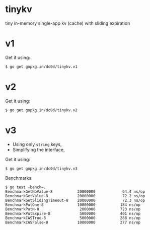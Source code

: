 # tinykv
tiny in-memory single-app kv (cache) with sliding expiration

# v1

Get it using:

```bash
$ go get gopkg.in/dc0d/tinykv.v1
```

# v2

Get it using:

```bash
$ go get gopkg.in/dc0d/tinykv.v2
```

# v3

* Using only `string` keys,
* Simplifying the interface,

Get it using:

```bash
$ go get gopkg.in/dc0d/tinykv.v3
```

Benchmarks:

```
$ go test -bench=.
BenchmarkGetNoValue-8          	20000000	        64.4 ns/op
BenchmarkGetValue-8            	20000000	        72.2 ns/op
BenchmarkGetSlidingTimeout-8   	20000000	        72.3 ns/op
BenchmarkPutOne-8              	10000000	       184 ns/op
BenchmarkPutN-8                	 2000000	       723 ns/op
BenchmarkPutExpire-8           	 5000000	       401 ns/op
BenchmarkCASTrue-8             	 5000000	       288 ns/op
BenchmarkCASFalse-8            	10000000	       277 ns/op
```